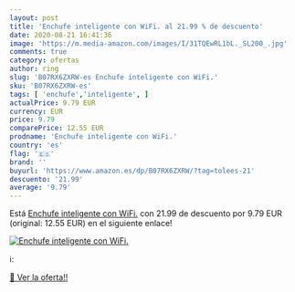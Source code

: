 ```yaml
---
layout: post
title: 'Enchufe inteligente con WiFi. al 21.99 % de descuento'
date: 2020-08-21 16:41:36
image: 'https://m.media-amazon.com/images/I/31TQEwRL1bL._SL200_.jpg'
comments: true
category: ofertas
author: ring
slug: 'B07RX6ZXRW-es Enchufe inteligente con WiFi.'
sku: 'B07RX6ZXRW-es'
tags: [ 'enchufe','inteligente', ]
actualPrice: 9.79 EUR
currency: EUR
price: 9.79
comparePrice: 12.55 EUR
prodname: 'Enchufe inteligente con WiFi.'
country: 'es'
flag: '🇪🇸'
brand: ''
buyurl: 'https://www.amazon.es/dp/B07RX6ZXRW/?tag=tolees-21'
descuento: '21.99'
average: '9.79'
---
```


Está [Enchufe inteligente con WiFi.](https://www.amazon.es/dp/B07RX6ZXRW/?tag=tolees-21) con 21.99 de descuento por 9.79 EUR (original: 12.55 EUR) en el siguiente enlace!

[![Enchufe inteligente con WiFi.](https://m.media-amazon.com/images/I/31TQEwRL1bL._SL200_.jpg)](https://www.amazon.es/dp/B07RX6ZXRW/?tag=tolees-21)

ℹ️:


[🛒 Ver la oferta!!](https://www.amazon.es/dp/B07RX6ZXRW/?tag=tolees-21)
